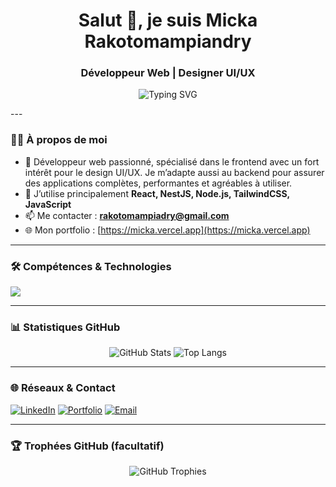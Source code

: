 <h1 align="center">Salut 👋, je suis Micka Rakotomampiandry</h1>
<h3 align="center">Développeur Web | Designer UI/UX</h3>

<p align="center">
  <img src="https://readme-typing-svg.demolab.com?font=Fira+Code&pause=1000&center=true&width=435&lines=Développeur+FullStack;Toujours+en+apprentissage;Créateur+de+solutions+modernes" alt="Typing SVG" />
</p>
---

### 👨‍💻 À propos de moi

- 🔭 Développeur web passionné, spécialisé dans le frontend avec un fort intérêt pour le design UI/UX. Je m’adapte aussi au backend pour assurer des applications complètes, performantes et   agréables à utiliser.
- 🌱 J’utilise principalement **React, NestJS, Node.js, TailwindCSS, JavaScript**
- 📫 Me contacter : **rakotomampiadry@gmail.com**
- 🌐 Mon portfolio : [https://micka.vercel.app](https://micka.vercel.app)

---

### 🛠️ Compétences & Technologies

<img src="https://skillicons.dev/icons?i=react,nestjs,nodejs,tailwind,js,ts,github,vscode" />

---

### 📊 Statistiques GitHub

<p align="center">
  <img src="https://github-readme-stats.vercel.app/api?username=ton-nom-utilisateur&show_icons=true&theme=radical" alt="GitHub Stats" />
  <img src="https://github-readme-stats.vercel.app/api/top-langs/?username=ton-nom-utilisateur&layout=compact&theme=radical" alt="Top Langs" />
</p>

---

### 🌐 Réseaux & Contact

[![LinkedIn](https://img.shields.io/badge/-LinkedIn-blue?style=flat&logo=linkedin)](https://linkedin.com/in/ton-profil)
[![Portfolio](https://img.shields.io/badge/-Portfolio-black?style=flat&logo=web)](https://micka.vercel.app)
[![Email](https://img.shields.io/badge/-Email-red?style=flat&logo=gmail)](mailto:rakotomampiadry@gmail.com)

---

### 🏆 Trophées GitHub (facultatif)

<p align="center">
  <img src="https://github-profile-trophy.vercel.app/?username=ton-nom-utilisateur&theme=radical" alt="GitHub Trophies" />
</p>
